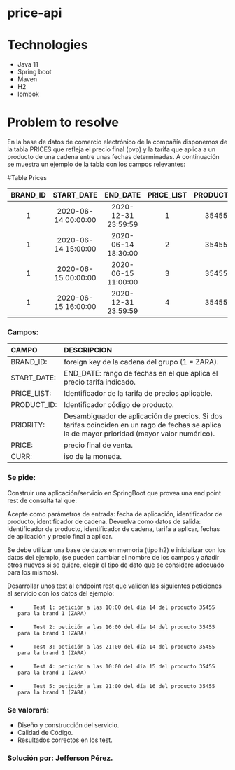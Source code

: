 # price-api

# Technologies

- Java 11
- Spring boot
- Maven
- H2
- lombok

# Problem to resolve

En la base de datos de comercio electrónico de la compañía disponemos de la tabla PRICES que refleja el precio final (pvp) y la tarifa que aplica a un producto de una cadena entre unas fechas determinadas. A continuación se muestra un ejemplo de la tabla con los campos relevantes:

#Table Prices


| BRAND_ID |     START_DATE      |      END_DATE       | PRICE_LIST | PRODUCT_ID | PRIORITY | PRICE | CURR |
|:--------:|:-------------------:|:-------------------:|:----------:|:----------:|:--------:|:-----:|:----:|
|    1     | 2020-06-14 00:00:00 | 2020-12-31 23:59:59 |     1      | 35455  | 0  | 35.50 | EUR  |
|    1     | 2020-06-14 15:00:00 | 2020-06-14 18:30:00 |     2      | 35455  | 1  | 25.45 | EUR  |
|    1     | 2020-06-15 00:00:00 | 2020-06-15 11:00:00 |     3      | 35455  | 1  | 30.50 | EUR  |
|    1     | 2020-06-15 16:00:00 | 2020-12-31 23:59:59 |     4      | 35455  | 1  | 38.95 | EUR  |


### Campos:

| CAMPO       | DESCRIPCION                                                                                                                                |
|:------------|:-------------------------------------------------------------------------------------------------------------------------------------------|
| BRAND_ID:   | foreign key de la cadena del grupo (1 = ZARA).                                                                                             |
| START_DATE: | END_DATE: rango de fechas en el que aplica el precio tarifa indicado.                                                                      |
| PRICE_LIST: | Identificador de la tarifa de precios aplicable.                                                                                           |
| PRODUCT_ID: | Identificador código de producto.                                                                                                          |
| PRIORITY:   | Desambiguador de aplicación de precios. Si dos tarifas coinciden en un rago de fechas se aplica la de mayor prioridad (mayor valor numérico). |
| PRICE:      | precio final de venta.                                                                                                                     |
| CURR:       | iso de la moneda.                                                                                                                          |

### Se pide:

Construir una aplicación/servicio en SpringBoot que provea una end point rest de consulta  tal que:

Acepte como parámetros de entrada: fecha de aplicación, identificador de producto, identificador de cadena.
Devuelva como datos de salida: identificador de producto, identificador de cadena, tarifa a aplicar, fechas de aplicación y precio final a aplicar.

Se debe utilizar una base de datos en memoria (tipo h2) e inicializar con los datos del ejemplo, (se pueden cambiar el nombre de los campos y añadir otros nuevos si se quiere, elegir el tipo de dato que se considere adecuado para los mismos).

Desarrollar unos test al endpoint rest que  validen las siguientes peticiones al servicio con los datos del ejemplo:

-          Test 1: petición a las 10:00 del día 14 del producto 35455   para la brand 1 (ZARA)
-          Test 2: petición a las 16:00 del día 14 del producto 35455   para la brand 1 (ZARA)
-          Test 3: petición a las 21:00 del día 14 del producto 35455   para la brand 1 (ZARA)
-          Test 4: petición a las 10:00 del día 15 del producto 35455   para la brand 1 (ZARA)
-          Test 5: petición a las 21:00 del día 16 del producto 35455   para la brand 1 (ZARA)


### Se valorará:

- Diseño y construcción del servicio.
- Calidad de Código.
- Resultados correctos en los test.

### Solución por: Jefferson Pérez.